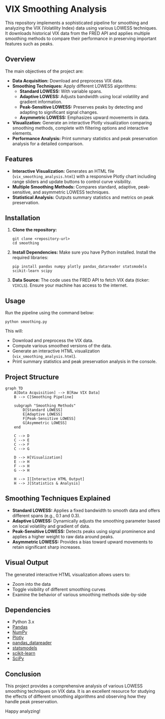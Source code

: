 # VIX Smoothing Analysis

This repository implements a sophisticated pipeline for smoothing and analyzing the VIX (Volatility Index) data using various LOWESS techniques. It downloads historical VIX data from the FRED API and applies multiple smoothing methods to compare their performance in preserving important features such as peaks.

## Overview

The main objectives of the project are:
- **Data Acquisition:** Download and preprocess VIX data.
- **Smoothing Techniques:** Apply different LOWESS algorithms:
  - **Standard LOWESS:** With variable spans.
  - **Adaptive LOWESS:** Adjusts bandwidth using local volatility and gradient information.
  - **Peak-Sensitive LOWESS:** Preserves peaks by detecting and adapting to significant signal changes.
  - **Asymmetric LOWESS:** Emphasizes upward movements in data.
- **Visualization:** Generate an interactive Plotly visualization comparing smoothing methods, complete with filtering options and interactive elements.
- **Performance Analysis:** Print summary statistics and peak preservation analysis for a detailed comparison.

## Features

- **Interactive Visualization:** Generates an HTML file (`vix_smoothing_analysis.html`) with a responsive Plotly chart including range sliders and update buttons to control curve visibility.
- **Multiple Smoothing Methods:** Compares standard, adaptive, peak-sensitive, and asymmetric LOWESS techniques.
- **Statistical Analysis:** Outputs summary statistics and metrics on peak preservation.

## Installation

1. **Clone the repository:**
   ```
   git clone <repository-url>
   cd smoothing
   ```

2. **Install Dependencies:**
   Make sure you have Python installed. Install the required libraries:
   ```
   pip install pandas numpy plotly pandas_datareader statsmodels scikit-learn scipy
   ```

3. **Data Source:**
   The code uses the FRED API to fetch VIX data (ticker: `VIXCLS`). Ensure your machine has access to the internet.

## Usage

Run the pipeline using the command below:
```
python smoothing.py
```
This will:
- Download and preprocess the VIX data.
- Compute various smoothed versions of the data.
- Generate an interactive HTML visualization (`vix_smoothing_analysis.html`).
- Print summary statistics and peak preservation analysis in the console.

## Project Structure

```mermaid
graph TD
    A[Data Acquisition] --> B[Raw VIX Data]
    B --> C[Smoothing Pipeline]
    
    subgraph "Smoothing Methods"
        D[Standard LOWESS]
        E[Adaptive LOWESS]
        F[Peak-Sensitive LOWESS]
        G[Asymmetric LOWESS]
    end
    
    C --> D
    C --> E
    C --> F
    C --> G
    
    D --> H[Visualization]
    E --> H
    F --> H
    G --> H
    
    H --> I[Interactive HTML Output]
    H --> J[Statistics & Analysis]
```

## Smoothing Techniques Explained

- **Standard LOWESS:** Applies a fixed bandwidth to smooth data and offers different spans (e.g., 0.1 and 0.3).
- **Adaptive LOWESS:** Dynamically adjusts the smoothing parameter based on local volatility and gradient of data.
- **Peak-Sensitive LOWESS:** Detects peaks using signal prominence and applies a higher weight to raw data around peaks.
- **Asymmetric LOWESS:** Provides a bias toward upward movements to retain significant sharp increases.

## Visual Output

The generated interactive HTML visualization allows users to:
- Zoom into the data
- Toggle visibility of different smoothing curves
- Examine the behavior of various smoothing methods side-by-side

## Dependencies

- Python 3.x
- [Pandas](https://pandas.pydata.org/)
- [NumPy](https://numpy.org/)
- [Plotly](https://plotly.com/python/)
- [pandas_datareader](https://pandas-datareader.readthedocs.io/)
- [statsmodels](https://www.statsmodels.org/)
- [scikit-learn](https://scikit-learn.org/)
- [SciPy](https://scipy.org/)

## Conclusion

This project provides a comprehensive analysis of various LOWESS smoothing techniques on VIX data. It is an excellent resource for studying the effects of different smoothing algorithms and observing how they handle peak preservation.

Happy analyzing!
